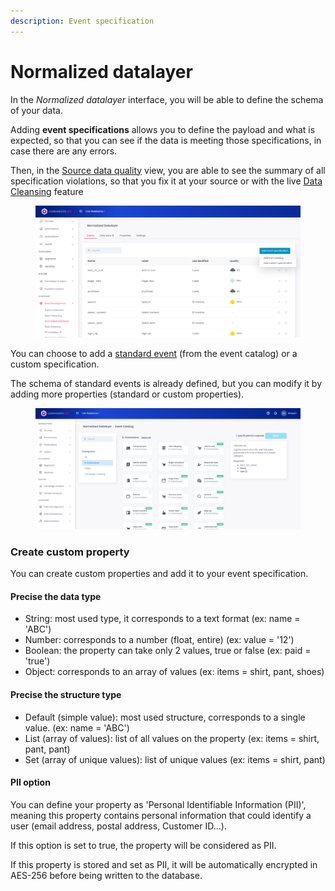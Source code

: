```yaml
---
description: Event specification
---
```


# Normalized datalayer

In the _Normalized datalayer_ interface, you will be able to define the schema of your data.

Adding **event specifications** allows you to define the payload and what is expected, so that you can see if the data is meeting those specifications, in case there are any errors.

Then, in the [Source data quality](data-quality.md) view, you are able to see the summary of all specification violations, so that you fix it at your source or with the live [Data Cleansing](data-cleansing/) feature

<figure><img src="../../.gitbook/assets/image (504).png" alt=""><figcaption></figcaption></figure>

You can choose to add a [standard event](../../developers/tracking/events-reference/) (from the event catalog) or a custom specification.

The schema of standard events is already defined, but you can modify it by adding more properties (standard or custom properties).

<figure><img src="../../.gitbook/assets/image (502).png" alt=""><figcaption></figcaption></figure>

### Create custom property

You can create custom properties and add it to your event specification.

#### Precise the data type

* String: most used type, it corresponds to a text format (ex: name = 'ABC')
* Number: corresponds to a number (float, entire) (ex: value = '12')
* Boolean: the property can take only 2 values, true or false (ex: paid = 'true')
* Object: corresponds to an array of values (ex: items = shirt, pant, shoes)

#### Precise the structure type

* Default (simple value): most used structure, corresponds to a single value. (ex: name = 'ABC')
* List (array of values): list of all values on the property (ex: items = shirt, pant, pant)
* Set (array of unique values): list of unique values (ex: items = shirt, pant)

#### PII option

You can define your property as 'Personal Identifiable Information (PII)', meaning this property contains personal information that could identify a user (email address, postal address, Customer ID...).

If this option is set to true, the property will be considered as PII.

If this property is stored and set as PII, it will be automatically encrypted in AES-256 before being written to the database.
